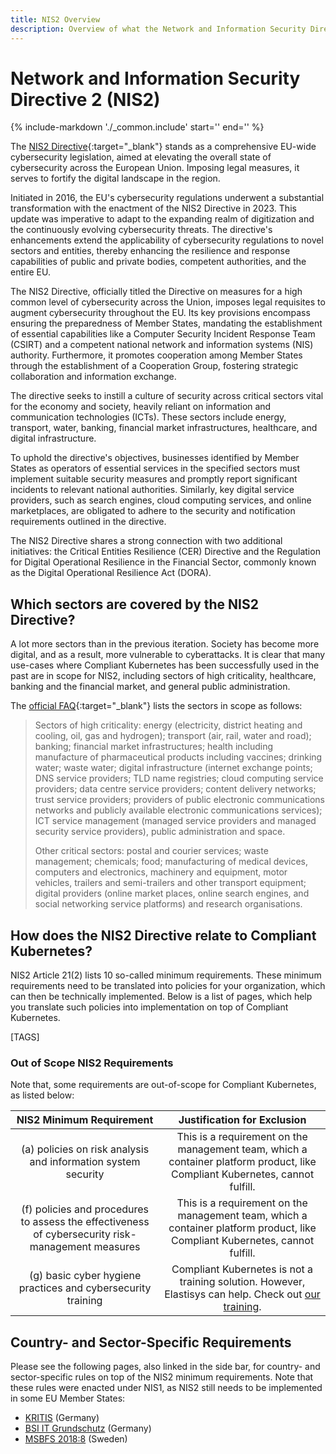 ```yaml
---
title: NIS2 Overview
description: Overview of what the Network and Information Security Directive 2 (NIS2) is and how it relates to Compliant Kubernetes
---
```


<!-- markdownlint-disable-file single-h1 -->

# Network and Information Security Directive 2 (NIS2)

{%
   include-markdown './_common.include'
   start='<!--legal-disclaimer-start-->'
   end='<!--legal-disclaimer-end-->'
%}

The [NIS2 Directive](https://digital-strategy.ec.europa.eu/en/policies/nis2-directive){:target="\_blank"} stands as a comprehensive EU-wide cybersecurity legislation, aimed at elevating the overall state of cybersecurity across the European Union.
Imposing legal measures, it serves to fortify the digital landscape in the region.

Initiated in 2016, the EU's cybersecurity regulations underwent a substantial transformation with the enactment of the NIS2 Directive in 2023.
This update was imperative to adapt to the expanding realm of digitization and the continuously evolving cybersecurity threats.
The directive's enhancements extend the applicability of cybersecurity regulations to novel sectors and entities, thereby enhancing the resilience and response capabilities of public and private bodies, competent authorities, and the entire EU.

The NIS2 Directive, officially titled the Directive on measures for a high common level of cybersecurity across the Union, imposes legal requisites to augment cybersecurity throughout the EU.
Its key provisions encompass ensuring the preparedness of Member States, mandating the establishment of essential capabilities like a Computer Security Incident Response Team (CSIRT) and a competent national network and information systems (NIS) authority.
Furthermore, it promotes cooperation among Member States through the establishment of a Cooperation Group, fostering strategic collaboration and information exchange.

The directive seeks to instill a culture of security across critical sectors vital for the economy and society, heavily reliant on information and communication technologies (ICTs).
These sectors include energy, transport, water, banking, financial market infrastructures, healthcare, and digital infrastructure.

To uphold the directive's objectives, businesses identified by Member States as operators of essential services in the specified sectors must implement suitable security measures and promptly report significant incidents to relevant national authorities.
Similarly, key digital service providers, such as search engines, cloud computing services, and online marketplaces, are obligated to adhere to the security and notification requirements outlined in the directive.

The NIS2 Directive shares a strong connection with two additional initiatives: the Critical Entities Resilience (CER) Directive and the Regulation for Digital Operational Resilience in the Financial Sector, commonly known as the Digital Operational Resilience Act (DORA).

## Which sectors are covered by the NIS2 Directive?

A lot more sectors than in the previous iteration.
Society has become more digital, and as a result, more vulnerable to cyberattacks.
It is clear that many use-cases where Compliant Kubernetes has been successfully used in the past are in scope for NIS2, including sectors of high criticality, healthcare, banking and the financial market, and general public administration.

The [official FAQ](https://digital-strategy.ec.europa.eu/en/faqs/directive-measures-high-common-level-cybersecurity-across-union-nis2-directive-faqs){:target="\_blank"} lists the sectors in scope as follows:

> Sectors of high criticality: energy (electricity, district heating and cooling, oil, gas and hydrogen); transport (air, rail, water and road); banking; financial market infrastructures; health including manufacture of pharmaceutical products including vaccines; drinking water; waste water; digital infrastructure (internet exchange points; DNS service providers; TLD name registries; cloud computing service providers; data centre service providers; content delivery networks; trust service providers; providers of public electronic communications networks and publicly available electronic communications services); ICT service management (managed service providers and managed security service providers), public administration and space.
>
> Other critical sectors: postal and courier services; waste management; chemicals; food; manufacturing of medical devices, computers and electronics, machinery and equipment, motor vehicles, trailers and semi-trailers and other transport equipment; digital providers (online market places, online search engines, and social networking service platforms) and research organisations.

## How does the NIS2 Directive relate to Compliant Kubernetes?

NIS2 Article 21(2) lists 10 so-called minimum requirements.
These minimum requirements need to be translated into policies for your organization, which can then be technically implemented.
Below is a list of pages, which help you translate such policies into implementation on top of Compliant Kubernetes.

[TAGS]

### Out of Scope NIS2 Requirements

Note that, some requirements are out-of-scope for Compliant Kubernetes, as listed below:

|                                      NIS2 Minimum Requirement                                     |                                                        Justification for Exclusion                                                       |
|:-------------------------------------------------------------------------------------------------:|:----------------------------------------------------------------------------------------------------------------------------------------:|
| (a) policies on risk analysis and information system security                                     | This is a requirement on the management team, which a container platform product, like Compliant Kubernetes, cannot fulfill.             |
| (f) policies and procedures to assess the effectiveness of cybersecurity risk-management measures | This is a requirement on the management team, which a container platform product, like Compliant Kubernetes, cannot fulfill.             |
| (g) basic cyber hygiene practices and cybersecurity training                                      | Compliant Kubernetes is not a training solution. However, Elastisys can help. Check out [our training](https://elastisys.com/training/). |


## Country- and Sector-Specific Requirements

Please see the following pages, also linked in the side bar, for country- and sector-specific rules on top of the NIS2 minimum requirements.
Note that these rules were enacted under NIS1, as NIS2 still needs to be implemented in some EU Member States:

- [KRITIS](kritis.md) (Germany)
- [BSI IT Grundschutz](bsi-it-grundschutz.md) (Germany)
- [MSBFS 2018:8](msbfs-20188.md) (Sweden)
